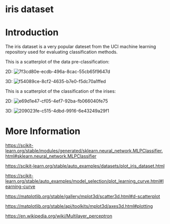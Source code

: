 # iris dataset 

# Introduction

The iris dataset is a very popular dateset from the UCI machine learning repository used for evaluating classification methods.

This is a scatterplot of the data pre-classification:

2D:
![7f3cd80e-ecdb-496a-8cac-55cb65f9647d](https://github.com/fletxcher/iris_dataset/assets/138326029/ff937a2d-5e9e-4b30-a3e8-04a83f206808)

3D:
![f54089ce-8cf2-4635-b7e0-f5dc70a1ffed](https://github.com/fletxcher/iris_dataset/assets/138326029/80d8d607-0ee7-404e-b9a1-9340dbb1d78e)


This is a scatterplot of the classification of the irises:

2D:
![e69d1e47-cf05-4ef7-92ba-fb066040fe75](https://github.com/fletxcher/iris_dataset/assets/138326029/bd06fa81-817d-46ae-8a69-34fdd66ae4e5)

3D:
![209023fe-c515-4dbd-9916-6e43249a29f1](https://github.com/fletxcher/iris_dataset/assets/138326029/185ffb54-2810-4a32-b82a-86f875e755a7)


# More Information

https://scikit-learn.org/stable/modules/generated/sklearn.neural_network.MLPClassifier.html#sklearn.neural_network.MLPClassifier

https://scikit-learn.org/stable/auto_examples/datasets/plot_iris_dataset.html

https://scikit-learn.org/stable/auto_examples/model_selection/plot_learning_curve.html#learning-curve

https://matplotlib.org/stable/gallery/mplot3d/scatter3d.html#d-scatterplot

https://matplotlib.org/stable/api/toolkits/mplot3d/axes3d.html#plotting

https://en.wikipedia.org/wiki/Multilayer_perceptron


